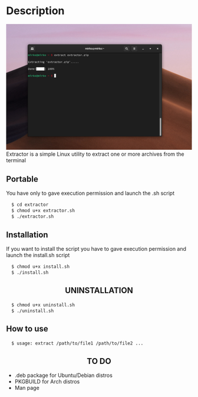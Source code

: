 # Description 

<img src="https://github.com/Mirko-r/extractor/blob/main/gnome-shell-screenshot-OYDO40.png" border-radius=25px>
Extractor is a simple Linux utility to extract one or more archives from the terminal

 
## Portable

You have only to gave execution permission and launch the .sh script

```
  $ cd extractor
  $ chmod u+x extractor.sh
  $ ./extractor.sh
```

## Installation

If you want to install the script you have to gave execution permission and launch the install.sh script

```
  $ chmod u+x install.sh
  $ ./install.sh
```
<h2 align="center">UNINSTALLATION</h2>

```
  $ chmod u+x uninstall.sh
  $ ./uninstall.sh
```
## How to use

```
  $ usage: extract /path/to/file1 /path/to/file2 ...
```
<h2 align="center">TO DO</h2>

<ul>
<li> .deb package for Ubuntu/Debian distros
<li> PKGBUILD for Arch distros
<li> Man page
</ul>
